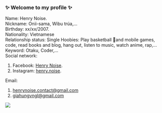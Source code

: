 ### ✨ Welcome to my profile ✨

Name: Henry Noise.  
Nickname: Onii-sama, Wibu trúa,...  
Birthday: xx/xx/2007.  
Nationality: Vietnamese  
Relationship status: Single 
Hoobies: Play basketball 🏀and mobile games, code, read books and blog, hang out, listen to music, watch anime, rap,...   
Keyword: Otaku, Coder,...  
Social network:  
1. Facebook: [Henry Noise](https://www.facebook.com/henry.so.noise).  
2. Instagram: [henry.noise](https://www.instagram.com/henry.noise/).  
  
Email: 
1. henrynoise.contact@gmail.com  
2. giahungvngl@gmail.com  


![](https://komarev.com/ghpvc/?username=your-github-username&color=000000)
